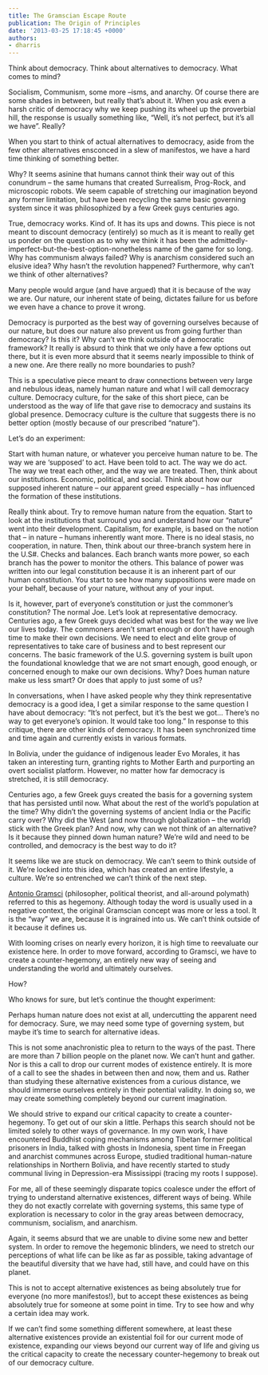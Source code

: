 ```yaml
---
title: The Gramscian Escape Route
publication: The Origin of Principles
date: '2013-03-25 17:18:45 +0000'
authors:
- dharris
---
```


Think about democracy. Think about alternatives to democracy. What comes to mind?

Socialism, Communism, some more –isms, and anarchy.  Of course there are some shades in between, but really that’s about it. When you ask even a harsh critic of democracy why we keep pushing its wheel up the proverbial hill, the response is usually something like, “Well, it’s not perfect, but it’s all we have”. Really?

When you start to think of actual alternatives to democracy, aside from the few other alternatives ensconced in a slew of manifestos, we have a hard time thinking of something better.

Why?  It seems asinine that humans cannot think their way out of this conundrum – the same humans that created Surrealism, Prog-Rock, and microscopic robots.  We seem capable of stretching our imagination beyond any former limitation, but have been recycling the same basic governing system since it was philosophized by a few Greek guys centuries ago.

True, democracy works.  Kind of.  It has its ups and downs.  This piece is not meant to discount democracy (entirely) so much as it is meant to really get us ponder on the question as to why we think it has been the admittedly-imperfect-but-the-best-option-nonetheless name of the game for so long.  Why has communism always failed?  Why is anarchism considered such an elusive idea?  Why hasn’t the revolution happened?  Furthermore, why can’t we think of other alternatives?

Many people would argue (and have argued) that it is because of the way we are.  Our nature, our inherent state of being, dictates failure for us before we even have a chance to prove it wrong.

Democracy is purported as the best way of governing ourselves because of our nature, but does our nature also prevent us from going further than democracy?  Is this it? Why can’t we think outside of a democratic framework? It really is absurd to think that we only have a few options out there, but it is even more absurd that it seems nearly impossible to think of a new one.  Are there really no more boundaries to push?

This is a speculative piece meant to draw connections between very large and nebulous ideas, namely human nature and what I will call democracy culture.  Democracy culture, for the sake of this short piece, can be understood as the way of life that gave rise to democracy and sustains its global presence.  Democracy culture is the culture that suggests there is no better option (mostly because of our prescribed “nature”).

Let’s do an experiment:

Start with human nature, or whatever you perceive human nature to be.  The way we are ‘supposed’ to act.  Have been told to act.  The way we do act. The way we treat each other, and the way we are treated. Then, think about our institutions.  Economic, political, and social.  Think about how our supposed inherent nature – our apparent greed especially – has influenced the formation of these institutions.

Really think about.  Try to remove human nature from the equation.  Start to look at the institutions that surround you and understand how our “nature” went into their development.  Capitalism, for example, is based on the notion that – in nature – humans inherently want more.  There is no ideal stasis, no cooperation, in nature. Then, think about our three-branch system here in the U.S#.  Checks and balances.  Each branch wants more power, so each branch has the power to monitor the others.  This balance of power was written into our legal constitution because it is an inherent part of our human constitution.  You start to see how many suppositions were made on your behalf, because of your nature, without any of your input.

Is it, however, part of everyone’s constitution or just the commoner’s constitution?  The normal Joe.  Let’s look at representative democracy.  Centuries ago, a few Greek guys decided what was best for the way we live our lives today.  The commoners aren’t smart enough or don’t have enough time to make their own decisions.  We need to elect and elite group of representatives to take care of business and to best represent our concerns.  The basic framework of the U.S. governing system is built upon the foundational knowledge that we are not smart enough, good enough, or concerned enough to make our own decisions.  Why?  Does human nature make us less smart? Or does that apply to just some of us?

In conversations, when I have asked people why they think representative democracy is a good idea, I get a similar response to the same question I have about democracy:  “It’s not perfect, but it’s the best we got… There’s no way to get everyone’s opinion.  It would take too long.”  In response to this critique, there are other kinds of democracy. It has been synchronized time and time again and currently exists in various formats.

In Bolivia, under the guidance of indigenous leader Evo Morales, it has taken an interesting turn, granting rights to Mother Earth and purporting an overt socialist platform.  However, no matter how far democracy is stretched, it is still democracy.

Centuries ago, a few Greek guys created the basis for a governing system that has persisted until now.  What about the rest of the world’s population at the time? Why didn’t the governing systems of ancient India or the Pacific carry over?  Why did the West (and now through globalization – the world) stick with the Greek plan?  And now, why can we not think of an alternative?  Is it because they pinned down human nature?  We’re wild and need to be controlled, and democracy is the best way to do it?

It seems like we are stuck on democracy.  We can’t seem to think outside of it.  We’re locked into this idea, which has created an entire lifestyle, a culture.  We’re so entrenched we can’t think of the next step.

<a href="http://en.wikipedia.org/wiki/Gramsci ">Antonio Gramsci</a> (philosopher, political theorist, and all-around polymath) referred to this as hegemony.  Although today the word is usually used in a negative context, the original Gramscian concept was more or less a tool.  It is the “way” we are, because it is ingrained into us.  We can’t think outside of it because it defines us.

With looming crises on nearly every horizon, it is high time to reevaluate our existence here.  In order to move forward, according to Gramsci, we have to create a counter-hegemony, an entirely new way of seeing and understanding the world and ultimately ourselves.

How?

Who knows for sure, but let’s continue the thought experiment:

Perhaps human nature does not exist at all, undercutting the apparent need for democracy.  Sure, we may need some type of governing system, but maybe it’s time to search for alternative ideas.

This is not some anachronistic plea to return to the ways of the past.  There are more than 7 billion people on the planet now.  We can’t hunt and gather.  Nor is this a call to drop our current modes of existence entirely.  It is more of a call to see the shades in between then and now, them and us.  Rather than studying these alternative existences from a curious distance, we should immerse ourselves entirely in their potential validity.  In doing so, we may create something completely beyond our current imagination.

We should strive to expand our critical capacity to create a counter-hegemony.  To get out of our skin a little. Perhaps this search should not be limited solely to other ways of governance.   In my own work, I have encountered Buddhist coping mechanisms among Tibetan former political prisoners in India, talked with ghosts in Indonesia, spent time in Freegan and anarchist communes across Europe, studied traditional human-nature relationships in Northern Bolivia, and have recently started to study communal living in Depression-era Mississippi (tracing my roots I suppose).

For me, all of these seemingly disparate topics coalesce under the effort of trying to understand alternative existences, different ways of being.  While they do not exactly correlate with governing systems, this same type of exploration is necessary to color in the gray areas between democracy, communism, socialism, and anarchism.

Again, it seems absurd that we are unable to divine some new and better system.  In order to remove the hegemonic blinders, we need to stretch our perceptions of what life can be like as far as possible, taking advantage of the beautiful diversity that we have had, still have, and could have on this planet.

This is not to accept alternative existences as being absolutely true for everyone (no more manifestos!), but to accept these existences as being absolutely true for someone at some point in time. Try to see how and why a certain idea may work.

If we can’t find some something different somewhere, at least these alternative existences provide an existential foil for our current mode of existence, expanding our views beyond our current way of life and giving us the critical capacity to create the necessary counter-hegemony to break out of our democracy culture.
